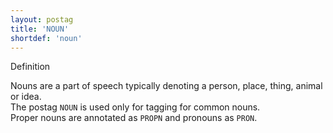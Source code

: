 ```yaml
---
layout: postag
title: 'NOUN'
shortdef: 'noun'
---
```

Definition


Nouns are a part of speech typically denoting a person, place, thing, animal or idea.<br/>
The postag <code>NOUN</code> is used only for tagging for common nouns.<br/>
Proper nouns are annotated as <code>PROPN</code> and pronouns as <code>PRON</code>.
<!-- Interlanguage links updated So kvě 14 19:01:50 CEST 2022 -->
